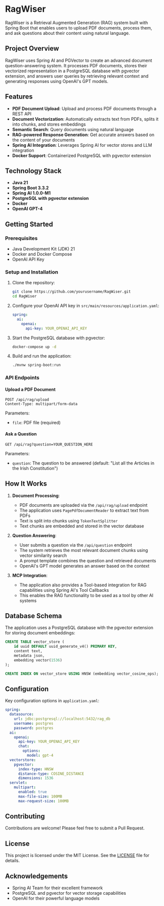 # RagWiser

RagWiser is a Retrieval Augmented Generation (RAG) system built with Spring Boot that enables users to upload PDF documents, process them, and ask questions about their content using natural language.

## Project Overview

RagWiser uses Spring AI and PGVector to create an advanced document question-answering system. It processes PDF documents, stores their vectorized representation in a PostgreSQL database with pgvector extension, and answers user queries by retrieving relevant context and generating responses using OpenAI's GPT models.

## Features

- **PDF Document Upload**: Upload and process PDF documents through a REST API
- **Document Vectorization**: Automatically extracts text from PDFs, splits it into chunks, and stores embeddings
- **Semantic Search**: Query documents using natural language
- **RAG-powered Response Generation**: Get accurate answers based on the content of your documents
- **Spring AI Integration**: Leverages Spring AI for vector stores and LLM integration
- **Docker Support**: Containerized PostgreSQL with pgvector extension

## Technology Stack

- **Java 21**
- **Spring Boot 3.3.2**
- **Spring AI 1.0.0-M1**
- **PostgreSQL with pgvector extension**
- **Docker**
- **OpenAI GPT-4**

## Getting Started

### Prerequisites

- Java Development Kit (JDK) 21
- Docker and Docker Compose
- OpenAI API Key

### Setup and Installation

1. Clone the repository:
   ```bash
   git clone https://github.com/yourusername/RagWiser.git
   cd RagWiser
   ```

2. Configure your OpenAI API key in `src/main/resources/application.yaml`:
   ```yaml
   spring:
     ai:
       openai:
         api-key: YOUR_OPENAI_API_KEY
   ```

3. Start the PostgreSQL database with pgvector:
   ```bash
   docker-compose up -d
   ```

4. Build and run the application:
   ```bash
   ./mvnw spring-boot:run
   ```

### API Endpoints

#### Upload a PDF Document
```
POST /api/rag/upload
Content-Type: multipart/form-data
```
Parameters:
- `file`: PDF file (required)

#### Ask a Question
```
GET /api/rag?question=YOUR_QUESTION_HERE
```
Parameters:
- `question`: The question to be answered (default: "List all the Articles in the Irish Constitution")

## How It Works

1. **Document Processing**:
   - PDF documents are uploaded via the `/api/rag/upload` endpoint
   - The application uses `PagePdfDocumentReader` to extract text from PDFs
   - Text is split into chunks using `TokenTextSplitter`
   - Text chunks are embedded and stored in the vector database

2. **Question Answering**:
   - User submits a question via the `/api/question` endpoint
   - The system retrieves the most relevant document chunks using vector similarity search
   - A prompt template combines the question and retrieved documents
   - OpenAI's GPT model generates an answer based on the context

3. **MCP Integration**:
   - The application also provides a Tool-based integration for RAG capabilities using Spring AI's Tool Callbacks
   - This enables the RAG functionality to be used as a tool by other AI systems

## Database Schema

The application uses a PostgreSQL database with the pgvector extension for storing document embeddings:

```sql
CREATE TABLE vector_store (
    id uuid DEFAULT uuid_generate_v4() PRIMARY KEY,
    content text,
    metadata json,
    embedding vector(1536)
);

CREATE INDEX ON vector_store USING HNSW (embedding vector_cosine_ops);
```

## Configuration

Key configuration options in `application.yaml`:

```yaml
spring:
  datasource:
    url: jdbc:postgresql://localhost:5432/rag_db
    username: postgres
    password: postgres
  ai:
    openai:
      api-key: YOUR_OPENAI_API_KEY
      chat:
        options:
          model: gpt-4
  vectorstore:
    pgvector:
      index-type: HNSW
      distance-type: COSINE_DISTANCE
      dimensions: 1536
  servlet:
    multipart:
      enabled: true
      max-file-size: 100MB
      max-request-size: 100MB
```

## Contributing

Contributions are welcome! Please feel free to submit a Pull Request.

## License

This project is licensed under the MIT License. See the [LICENSE](LICENSE) file for details.

## Acknowledgements

- Spring AI Team for their excellent framework
- PostgreSQL and pgvector for vector storage capabilities
- OpenAI for their powerful language models

